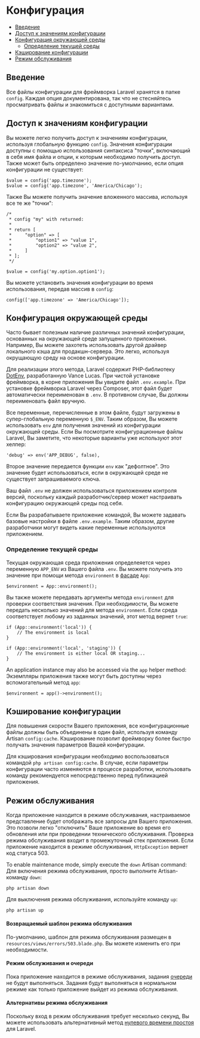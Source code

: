 # Конфигурация

- [Введение](#introduction)
- [Доступ к значениям конфигурации](#accessing-configuration-values)
- [Конфигурация окружающей среды](#environment-configuration)
    - [Определение текущей среды](#determining-the-current-environment)
- [Кэширование конфигурации](#configuration-caching)
- [Режим обслуживания](#maintenance-mode)

<a name="introduction"></a>
## Введение

Все файлы конфигурации для фреймворка Laravel хранятся в папке `config`. Каждая опция документирована, так что не стесняйтесь просматривать файлы и знакомиться с доступными вариантами.

<a name="accessing-configuration-values"></a>
## Доступ к значениям конфигурации

Вы можете легко получить доступ к значениям конфигурации, используя глобальную функцию `config`. Значения конфигурации доступны с помощью использования синтаксиса "точки", включающий в себя имя файла и опции, к которым необходимо получить доступ. Также может быть определено значение по-умолчанию, если опция конфигурации не существует:

    $value = config('app.timezone');
    $value = config('app.timezone', 'America/Chicago');

Также Вы можете получить значение вложенного массива, используя все те же "точки":

    /*
     * config "my" with returned:
     *
     * return [
     *     "option" => [
     *         "option1" => "value 1",
     *         "option2" => "value 2",
     *     ]
     * ];
     */
    
    $value = config('my.option.option1');

Вы можете установить значения конфигурации во время использования, передав массив в `config`:

    config(['app.timezone' => 'America/Chicago']);

<a name="environment-configuration"></a>
## Конфигурация окружающей среды

Часто бывает полезным наличие различных значений конфигурации, основанных на окружающей среде запущенного приложения. Например, Вы можете захотеть использовать другой драйвер локального кэша для продакшн-сервера. Это легко, используя окрущающую среду на основе конфигурации.

Для реализации этого метода, Laravel содержит PHP-библиотеку [DotEnv](https://github.com/vlucas/phpdotenv), разработанную Vance Lucas. При чистой установке фреймворка, в корне приложения Вы увидите файл `.env.example`. При установке фреймворка Laravel через Composer, этот файл будет автоматически переименован в `.env`. В противном случае, Вы должны переименовать файл вручную.

Все переменные, перечисленные в этом файле, будут загружены в супер-глобальную переменную `$_ENV`. Таким образом, Вы можете использовать `env` для получения значений из конфигурации окружающей среды. Если Вы посмотрите конфигурационные файлы Laravel, Вы заметите, что некоторые варианты уже используют этот хелпер:

    'debug' => env('APP_DEBUG', false),

Второе значение передается функции `env` как "дефолтное". Это значение будет использоваться, если в окружающей среде не существует запрашиваемого ключа.

Ваш файл `.env` не должен использоваться приложением контроля версий, поскольку каждый разработчик/сервер может настраивать конфигурацию окружающей среды под себя.

Если Вы разрабатываете приложение командой, Вы можете задавать базовые настройки в файле `.env.example`. Таким образом, другие разработчики могут видеть какие переменные используются приложением.

<a name="determining-the-current-environment"></a>
### Определение текущей среды

Текущая окружающая среда приложения определеяется через переменную `APP_ENV` из Вашего файла `.env`. Вы можете получить это значение при помощи метода `environment` в [фасаде](/docs/{{version}}/facades) `App`:

    $environment = App::environment();

Вы также можете передавать аргументы метода `environment` для проверки соответствия значения. При необходимости, Вы можете передать несколько значений для метода `environment`. Если среда соответствует любому из заданных значений, этот метод вернет `true`:

    if (App::environment('local')) {
        // The environment is local
    }

    if (App::environment('local', 'staging')) {
        // The environment is either local OR staging...
    }

An application instance may also be accessed via the `app` helper method:
Экземпляры приложения также могут быть доступны через вспомогательный метод `app`:

    $environment = app()->environment();

<a name="configuration-caching"></a>
## Кэширование конфигурации

Для повышения скорости Вашего приложения, все конфигурационные файлы должны быть объединены в один файл, используя команду Artisan `config:cache`. Кэширование позволит фреймворку более быстро получать значения параметров Вашей конфигурации.

Для кэширования конфигурации необходимо воспользоваться командой `php artisan config:cache`. В случае, если параметры конфигурации часто изменяются в процессе разработки, использовать команду рекомендуется непосредственно перед публикацией приложения.

<a name="maintenance-mode"></a>
## Режим обслуживания

Когда приложение находится в режиме обслуживания, настраиваемое представление будет отображать все запросы для Вашего приложения. Это позволи легко "отключить" Ваше приложение во время его обновления или при проведении технического обслуживания. Проверка режима обслуживания входит в промежуточный стек приложения. Если приложение находится в режиме обслуживания, `HttpException` вернет код статуса 503.

To enable maintenance mode, simply execute the `down` Artisan command:
Для включения режима обслуживания, просто выполните Artisan-команду `down`:

    php artisan down

Для выключения режима обслуживания, используйте команду `up`:

    php artisan up

#### Возвращаемый шаблон режима обслуживания

По-умолчанию, шаблон для режима обслуживания размещен в `resources/views/errors/503.blade.php`. Вы можете изменить его при необходимости.

#### Режим обслуживания и очереди

Пока приложение находится в режиме обслуживания, задания [очереди](/docs/{{version}}/queues) не будут выполняться. Задания будут выполняться в нормальном режиме как только приложение выйдет из режима обслуживания.

#### Альтернативы режима обслуживания

Поскольку вход в режим обслуживания требует несколько секунд, Вы можете использовать альтернативный метод [нулевого времени простоя](https://envoyer.io) для Laravel.

